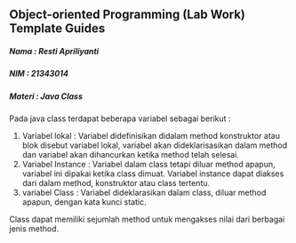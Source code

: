 ## Object-oriented Programming (Lab Work) Template Guides
##### Nama  : Resti Apriliyanti
##### NIM   : 21343014
##### Materi  : Java Class

Pada java class terdapat beberapa variabel sebagai berikut :
1. Variabel lokal : Variabel didefinisikan didalam method konstruktor atau blok disebut variabel lokal, variabel akan dideklarisasikan dalam method dan variabel akan dihancurkan ketika method telah selesai.
2. Variabel Instance : Variabel dalam class tetapi diluar method apapun, variabel ini dipakai ketika class dimuat. Variabel instance dapat diakses dari dalam method, konstruktor atau class tertentu.
3. variabel Class : Variabel dideklarasikan dalam class, diluar method apapun, dengan kata kunci static.

Class dapat memiliki sejumlah method untuk mengakses nilai dari berbagai jenis method. 
